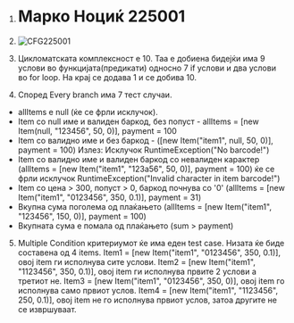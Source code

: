1. # Марко Ноциќ 225001

2. ![CFG225001](https://github.com/MarkoNocik/SI_2024_lab2_225001/assets/159165799/b26442a1-bace-4e27-9384-680840aa4ab6)

3. Цикломатската комплексност е 10. Таа е добиена бидејќи има 9 услови во функцијата(предикати) односно 7 if услови и два услови во for loop. На крај се додава 1 и се добива 10.

4. Според Every branch има 7 тест случаи.
- allItems е null (ќе се фрли исклучок).
- Item со null име и валиден баркод, без попуст  - allItems = [new Item(null, "123456", 50, 0)], payment = 100 
- Item со валидно име и без баркод - ([new Item("item1", null, 50, 0)], payment = 100) Излез: Исклучок RuntimeException("No barcode!")
- Item со валидно име и валиден баркод со невалиден карактер (allItems = [new Item("item1", "123a56", 50, 0)], payment = 100) ќе се фрли исклучок RuntimeException("Invalid character in item barcode!")
- Item со цена > 300, попуст > 0, баркод почнува со '0' (allItems = [new Item("item1", "0123456", 350, 0.1)], payment = 31)
- Вкупна сума поголема од плаќањето (allItems = [new Item("item1", "123456", 150, 0)], payment = 100)
- Вкупната сума е помала од плаќањето (sum > payment)

5. Multiple Condition критериумот ќе има еден test case. Низата ќе биде составена од 4 items. Item1 = [new Item("item1", "0123456", 350, 0.1)], овој item ги исполнува сите услови. Item2 = [new Item("item1", "1123456", 350, 0.1)], овој item ги исполнува првите 2 услови а третиот не. Item3 = [new Item("item1", "0123456", 350, 0)], овој item го исполнува само првиот услов. Item4 = [new Item("item1", "1123456", 250, 0.1)], овој item не го исполнува првиот услов, затоа другите не се извршуваат.

